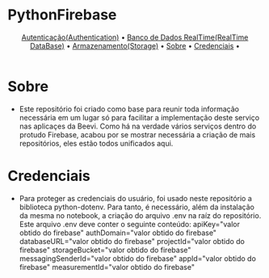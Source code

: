 # PythonFirebase

<table>
   <tr>
      <p align="center">
        <a href="https://github.com/Beevi-Cognitive/PythonFirebase/tree/master/authentication">Autenticação(Authentication)</a> •
        <a href="https://github.com/Beevi-Cognitive/PythonFirebase/tree/master/realtimedatabase">Banco de Dados RealTime(RealTime DataBase)</a> •
        <a href="#populating_the_database">Armazenamento(Storage)</a> •
         <a href="#sobre">Sobre</a> •
         <a href="#credenciais">Credenciais</a> •
      </p>
   </tr>
</table>

# Sobre
- Este repositório foi criado como base para reunir toda informação necessária em um lugar só para facilitar a implementação deste serviço nas aplicaçes da Beevi. Como há na verdade vários serviços dentro do protudo Firebase, acabou por se mostrar necessária a criação de mais repositórios, eles estão todos unificados aqui. 

# Credenciais
- Para proteger as credenciais do usuário, foi usado neste repositório a biblioteca python-dotenv. Para tanto, é necessário, além da instalação da mesma no notebook, a criação do arquivo .env na raíz do repositório. Este arquivo .env deve conter o seguinte conteúdo:
apiKey="valor obtido do firebase"
authDomain="valor obtido do firebase"
databaseURL="valor obtido do firebase"
projectId="valor obtido do firebase"
storageBucket="valor obtido do firebase"
messagingSenderId="valor obtido do firebase"
appId="valor obtido do firebase"
measurementId="valor obtido do firebase"

